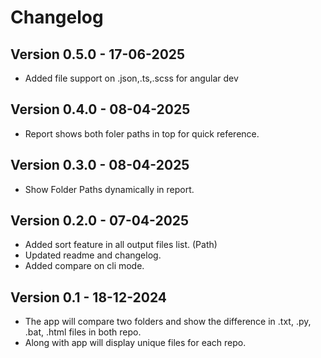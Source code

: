 # Changelog
## Version 0.5.0 - 17-06-2025
- Added file support on .json,.ts,.scss for angular dev
## Version 0.4.0 - 08-04-2025
- Report shows both foler paths in top for quick reference.
## Version 0.3.0 - 08-04-2025
- Show Folder Paths dynamically in report.
## Version 0.2.0 - 07-04-2025
- Added sort feature in all output files list. (Path)
- Updated readme and changelog.
- Added compare on cli mode.
## Version 0.1 - 18-12-2024
- The app will compare two folders and show the difference in .txt, .py, .bat, .html files in both repo.
- Along with app will display unique files for each repo.